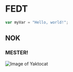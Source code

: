 # FEDT

``` javascript
var myVar = "Hello, world!";
```

## NOK

### MESTER!

![Image of Yaktocat](https://octodex.github.com/images/yaktocat.png)
